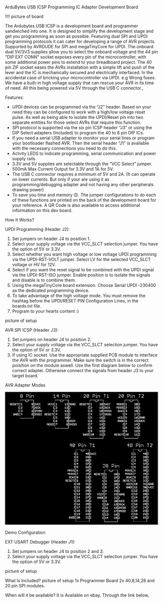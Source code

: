 ArduBytes USB ICSP Programming IC Adapter Development Board

!!!! picture of  board

The Ardubytes USB ICSP is a development board and programmer sandwiched into one. It is designed to simplify the development stage and get you programming as soon as possible. Featuring dual SPI and UPDI programming protocols it can cater for developing a range of AVR projects. Supported by AVRDUDE for SPI and megaTinyCore for UPDI. The onboard dual 5V/3V3 supplies allow you to select the onboard voltage and the 44 pin "DIP EXT CONN" socket exposes every pin of the microcontroller, with some additional power pins to extend to your breadboard project. The 40 pin ZIF socket eases the AVRs installation with a simple lift and push of the lever and the IC is mechanically secured and electrically interfaced. In the accidental case of bricking your microcontroller via UPDI. e.g Wrong fuses. We have a built-in high voltage supply that can rescue your AVR in its time of need. All this being powered via 5V through the USB C connector.,

Features:
-	UPDI devices can be programmed via the “J2” header. Based on your need they can be configured to work with a high/low voltage reset pulse. As well as being able to isolate the UPDI/Reset pin into two separate entities for those select AVRs that require this function.
-	SPI protocol is supported via the six pin ICSP header “J3” or using the DIP Select adapters (Included) to program the 40 to 8 pin DIP ICs. 
-	If you need a serial USB adapter to monitor your serial lines or program your bootloader flashed AVR. Then the serial header “J1” is available with the necessary connections you need to do this.
- Actvity LEDS to indicate programming, serial communication and power supply rails. 
-	3.3V and 5V supplies are selectable through the “VCC Select” jumper. 500mA Max Current Output for 3.3V and 1A for 5V.
- The USB C connector requires a minimum of 5V and 2A. (It can operate on lower currents. But only if your are using it as programming/debugging adapter and not having any other peripherals drawing power)
-	To save you time and memory 😊. The jumper configurations to do each of these functions are printed on the back of the development board for your reference. A QR Code is also available to access additional information on this dev board.

How It Works?

UPDI Programming (Header J2):
1. Set jumpers on header J4 to position 1.
2. Select your supply voltage via the VCC_SLCT selection jumper. You have the option of 5V or 3.3V.
3. Select whether you want high voltage or low voltage UPDI programming via the UPDI-RST-VOLT jumper. Select LV for the selected VCC_SLCT voltage or HV for 12V.
4. Select if you want the reset signal to be combined with the UPDI signal via the UPDI-RST-ISO jumper. Enable position is to isolate the signals and disable is to combine them.
5. Using the megaTinyCore board extension. Choose Serial UPDI -230400 as the dedicated programming device.
6. To take advantage of the high voltage mode. You must remove the hashtag before the UPDI/RESET PIN Configuration Lines, in the boards.txt file.
7. Program to your hearts content :)

picture of setup

AVR SPI ICSP (Header J3):
1. Set jumpers on header J4 to position 2.
2. Select your supply voltage via the VCC_SLCT selection jumper. You have the option of 5V or 3.3V.
3. If using IC socket. Use the appropriate supplied PCB module to interface the AVR with the programmer. Make sure the switch is in the correct poisition on the module aswell. Use the first diagram below to confirm correct adapter. Otherwise connect the signals from header J3 to your target board. 

AVR Adapter Modes

![AVR SPI Adapter Modes](https://github.com/EEPUXProjects/ArduBytes/blob/main/USB%20ICSP%20Programming%20IC%20Adapter/Images/AVR%20SPI%20Adapter%20Modes.png)

Demo Configuration

EXT USART Debugger (Header J1):
1. Set jumpers on header J4 to position 2 and 3.
2. Select your supply voltage via the VCC_SLCT selection jumper. You have the option of 5V or 3.3V.

picture of setup


What Is Included?
picture of setup
1x Programmer Board
2x 40,8,14,28 and 20 pin SPI modules.

When will it be available?
It is Available on ebay. Through the link below,

 


